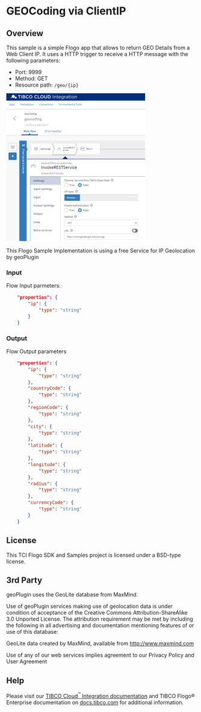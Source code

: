 # GEOCoding via ClientIP

## Overview
This sample is a simple Flogo app that allows to return GEO Details from a Web Client IP. It uses a HTTP trigger to receive a HTTP message with the following parameters:

* Port: 9999
* Method: GET
* Resource path: `/geo/{ip}`

![Flow configuration](images/geocoding.png)

This Flogo Sample Implementation is using a free Service for IP Geolocation by geoPlugin

### Input
Flow Input parmeters:

```json
	"properties": {
		"ip": {
			"type": "string"
		}
	}
```

### Output
Flow Output parameters

```json
	"properties": {
		"ip": {
			"type": "string"
		},
		"countryCode": {
			"type": "string"
		},
		"regionCode": {
			"type": "string"
		},
		"city": {
			"type": "string"
		},
		"latitude": {
			"type": "string"
		},
		"longitude": {
			"type": "string"
		},
		"radius": {
			"type": "string"
		},
		"currencyCode": {
			"type": "string"
		}
	}
```

## License
This TCI Flogo SDK and Samples project is licensed under a BSD-type license.

## 3rd Party

geoPlugin uses the GeoLite database from MaxMind.

Use of geoPlugin services making use of geolocation data is under condition of acceptance of the Creative Commons Attribution-ShareAlike 3.0 Unported License. The attribution requirement may be met by including the following in all advertising and documentation mentioning features of or use of this database:

GeoLite data created by MaxMind, available from http://www.maxmind.com

Use of any of our web services implies agreement to our Privacy Policy and User Agreement

## Help
Please visit our [TIBCO Cloud<sup>&trade;</sup> Integration documentation](https://integration.cloud.tibco.com/docs/) and TIBCO Flogo® Enterprise documentation on [docs.tibco.com](https://docs.tibco.com/) for additional information.